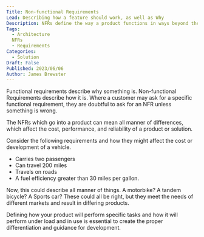 ```yaml
---
Title: Non-functional Requirements
Lead: Describing how a feature should work, as well as Why
Description: NFRs define the way a product functions in ways beyond the main requirements of the end customer. They explain how fast, robust or reliable something should be
Tags:
  - Architecture
  NFRs
  - Requirements
Categories:
  - Solution
Draft: False
Published: 2023/06/06
Author: James Brewster
---
```


Functional requirements describe why something is. Non-functional Requirements describe how it is. Where a customer may ask for a specific functional requirement, they are doubtful to ask for an NFR unless something is wrong.

The NFRs which go into a product can mean all manner of differences, which affect the cost, performance, and reliability of a product or solution.

Consider the following requirements and how they might affect the cost or development of a vehicle.

* Carries two passengers
* Can travel 200 miles
* Travels on roads
* A fuel efficiency greater than 30 miles per gallon.

Now, this could describe all manner of things. A motorbike? A tandem bicycle? A Sports car? These could all be right, but they meet the needs of different markets and result in differing products.

Defining how your product will perform specific tasks and how it will perform under load and in use is essential to create the proper differentiation and guidance for development.
